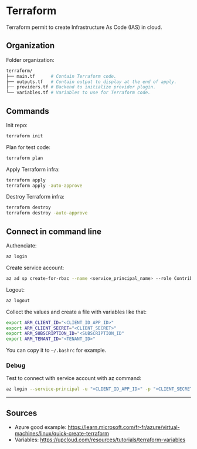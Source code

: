 # Terraform

Terraform permit to create Infrastructure As Code (IAS) in cloud.

## Organization

Folder organization:
```bash
terraform/
├── main.tf      # Contain Terraform code.
├── outputs.tf   # Contain output to display at the end of apply.
├── providers.tf # Backend to initialize provider plugin.
└── variables.tf # Variables to use for Terraform code.
```

## Commands

Init repo:
```bash
terraform init
```

Plan for test code:
```bash
terraform plan
```

Apply Terraform infra:
```bash
terraform apply
terraform apply -auto-approve
```

Destroy Terraform infra:
```bash
terraform destroy
terraform destroy -auto-approve
```

## Connect in command line

Authenciate:
```bash
az login
```

Create service account:
```bash
az ad sp create-for-rbac --name <service_principal_name> --role Contributor --scopes /subscriptions/<subscription_id>
```

Logout:
```bash
az logout
```

Collect the values and create a file with variables like that:
```bash
export ARM_CLIENT_ID="<CLIENT_ID_APP_ID>"
export ARM_CLIENT_SECRET="<CLIENT_SECRET>"
export ARM_SUBSCRIPTION_ID="<SUBSCRIPTION_ID"
export ARM_TENANT_ID="<TENANT_ID>"
```
You can copy it to <code>~/.bashrc</code> for example.

### Debug

Test to connect with service account with az command:
```bash
az login --service-principal -u "<CLIENT_ID_APP_ID>" -p "<CLIENT_SECRET>" --tenant "<TENANT_ID>"
```

---

## Sources
* Azure good example: https://learn.microsoft.com/fr-fr/azure/virtual-machines/linux/quick-create-terraform
* Variables: https://upcloud.com/resources/tutorials/terraform-variables